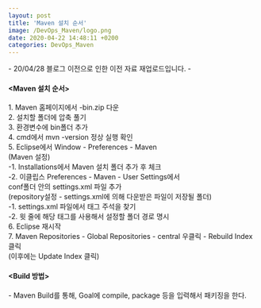 ```yaml
---
layout: post
title: 'Maven 설치 순서'
image: /DevOps_Maven/logo.png
date: 2020-04-22 14:48:11 +0200
categories: DevOps_Maven
---
```



\- 20/04/28 블로그 이전으로 인한 이전 자료 재업로드입니다. -





####  <Maven 설치 순서>

1\. Maven 홈페이지에서 -bin.zip 다운  
2. 설치할 폴더에 압축 풀기   
3. 환경변수에 bin폴더 추가   
4. cmd에서 mvn -version 정상 실행 확인   
5. Eclipse에서 Window - Preferences - Maven   
   (Maven 설정)  
   -1. Installations에서 Maven 설치 폴더 추가 후 체크   
   -2. 이클립스 Preferences - Maven - User Settings에서    
          conf폴더 안의 settings.xml 파일 추가   
       (repository설정 - settings.xml에 의해 다운받은 파일이 저장될 폴더)   
       -1. settings.xml 파일에서 태그 주석을 찾기   
       -2. 윗 줄에 해당 태그를 사용해서 설정할 폴더 경로 명시   
6. Eclipse 재시작   
7. Maven Repositories - Global Repositories - central 우클릭 - Rebuild Index 클릭   
   (이후에는 Update Index 클릭)



#### <Build 방법>

\- Maven Build를 통해, Goal에 compile, package 등을 입력해서 패키징을 한다.


